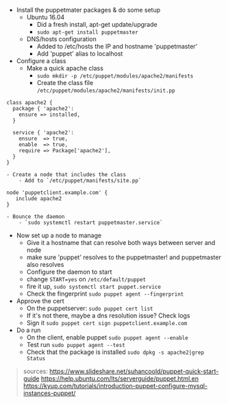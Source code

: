 - Install the puppetmater packages & do some setup
	- Ubuntu 16.04
		- Did a fresh install, apt-get update/upgrade
		- `sudo apt-get install puppetmaster`
	- DNS/hosts configuration
		- Added to /etc/hosts the IP and hostname 'puppetmaster'
		- Add 'puppet' alias to localhost
- Configure a class
	- Make a quick apache class
		- `sudo mkdir -p /etc/puppet/modules/apache2/manifests`
		- Create the class file `/etc/puppet/modules/apache2/manifests/init.pp`

```
class apache2 {
  package { 'apache2':
    ensure => installed,
  }

  service { 'apache2':
    ensure  => true,
    enable  => true,
    require => Package['apache2'],
  }
}
```

	- Create a node that includes the class
		- Add to `/etc/puppet/manifests/site.pp`

```
node 'puppetclient.example.com' {
   include apache2
}
```

	- Bounce the daemon
		- `sudo systemctl restart puppetmaster.service`
- Now set up a node to manage
	- Give it a hostname that can resolve both ways between server and node
	- make sure 'puppet' resolves to the puppetmaster! and puppetmaster also resolves
	- Configure the daemon to start
	- change `START=yes` on `/etc/default/puppet`
	- fire it up, `sudo systemctl start puppet.service`
	- Check the fingerprint `sudo puppet agent --fingerprint`
- Approve the cert
	- On the puppetserver: `sudo puppet cert list`
	- If it's not there, maybe a dns resolution issue?  Check logs
	- Sign it `sudo puppet cert sign puppetclient.example.com`
- Do a run
	- On the client, enable puppet `sudo puppet agent --enable`
	- Test run `sudo puppet agent --test`
	- Check that the package is installed `sudo dpkg -s apache2|grep Status`


> sources: https://www.slideshare.net/suhancoold/puppet-quick-start-guide
> https://help.ubuntu.com/lts/serverguide/puppet.html.en
> https://kyup.com/tutorials/introduction-puppet-configure-mysql-instances-puppet/

